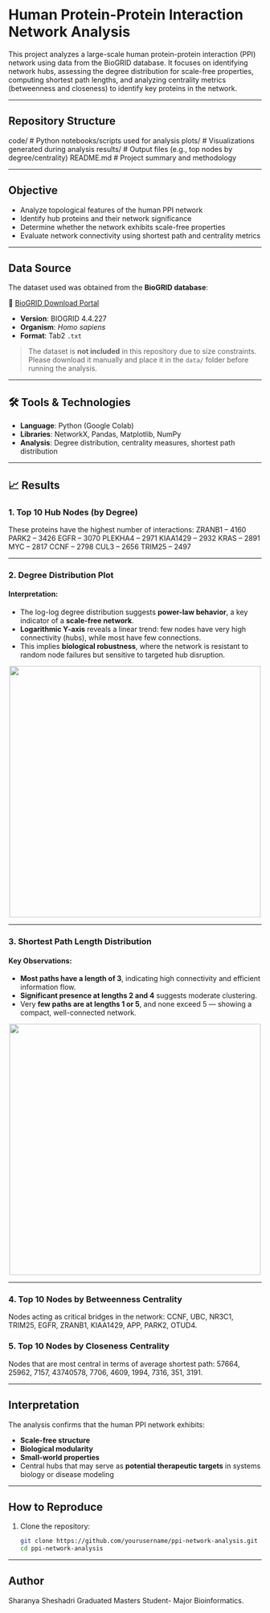 # Human Protein-Protein Interaction Network Analysis

This project analyzes a large-scale human protein-protein interaction (PPI) network using data from the BioGRID database. It focuses on identifying network hubs, assessing the degree distribution for scale-free properties, computing shortest path lengths, and analyzing centrality metrics (betweenness and closeness) to identify key proteins in the network.

---
## Repository Structure
code/ # Python notebooks/scripts used for analysis
plots/ # Visualizations generated during analysis
results/ # Output files (e.g., top nodes by degree/centrality)
README.md # Project summary and methodology

---

## Objective

- Analyze topological features of the human PPI network
- Identify hub proteins and their network significance
- Determine whether the network exhibits scale-free properties
- Evaluate network connectivity using shortest path and centrality metrics

---

## Data Source

The dataset used was obtained from the **BioGRID database**:

🔗 [BioGRID Download Portal](https://downloads.thebiogrid.org/BioGRID/Release-Archive/)

- **Version**: BIOGRID 4.4.227
- **Organism**: *Homo sapiens*
- **Format**: Tab2 `.txt`

> The dataset is **not included** in this repository due to size constraints. Please download it manually and place it in the `data/` folder before running the analysis.
---

## 🛠️ Tools & Technologies

- **Language**: Python (Google Colab)
- **Libraries**: NetworkX, Pandas, Matplotlib, NumPy
- **Analysis**: Degree distribution, centrality measures, shortest path distribution
---

## 📈 Results

### 1. Top 10 Hub Nodes (by Degree)
These proteins have the highest number of interactions:
ZRANB1 – 4160
PARK2 – 3426
EGFR – 3070
PLEKHA4 – 2971
KIAA1429 – 2932
KRAS – 2891
MYC – 2817
CCNF – 2798
CUL3 – 2656
TRIM25 – 2497

---

### 2. Degree Distribution Plot

#### Interpretation:
- The log-log degree distribution suggests **power-law behavior**, a key indicator of a **scale-free network**.
- **Logarithmic Y-axis** reveals a linear trend: few nodes have very high connectivity (hubs), while most have few connections.
- This implies **biological robustness**, where the network is resistant to random node failures but sensitive to targeted hub disruption.

<p align="center">
  <img src="plots/degree_distribution.png" width="500">
</p>

---

### 3. Shortest Path Length Distribution

#### Key Observations:
- **Most paths have a length of 3**, indicating high connectivity and efficient information flow.
- **Significant presence at lengths 2 and 4** suggests moderate clustering.
- Very **few paths are at lengths 1 or 5**, and none exceed 5 — showing a compact, well-connected network.

<p align="center">
  <img src="plots/shortest_path_distribution.png" width="500">
</p>

---

### 4. Top 10 Nodes by Betweenness Centrality
Nodes acting as critical bridges in the network: CCNF, UBC, NR3C1, TRIM25, EGFR, ZRANB1, KIAA1429, APP, PARK2, OTUD4. 

### 5. Top 10 Nodes by Closeness Centrality
Nodes that are most central in terms of average shortest path: 57664, 25962, 7157, 43740578, 7706, 4609, 1994, 7316, 351, 3191.

---

## Interpretation
The analysis confirms that the human PPI network exhibits:
- **Scale-free structure**
- **Biological modularity**
- **Small-world properties**
- Central hubs that may serve as **potential therapeutic targets** in systems biology or disease modeling
---

##  How to Reproduce
1. Clone the repository:
   ```bash
   git clone https://github.com/yourusername/ppi-network-analysis.git
   cd ppi-network-analysis
---
## Author
Sharanya Sheshadri
Graduated Masters Student- Major Bioinformatics.



